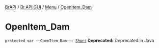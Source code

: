 [BrAPI](../../index.md) / [Br.API.GUI](../index.md) / [Menu](index.md) / [OpenItem_Dam](./-open-item_-dam.md)

# OpenItem_Dam

`protected var ~~OpenItem_Dam~~: `[`Short`](https://kotlinlang.org/api/latest/jvm/stdlib/kotlin/-short/index.html)
**Deprecated:** Deprecated in Java

